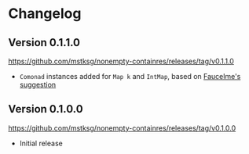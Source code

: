 Changelog
=========

Version 0.1.1.0
---------------

<https://github.com/mstksg/nonempty-containres/releases/tag/v0.1.1.0>

*   `Comonad` instances added for `Map k` and `IntMap`, based on [Faucelme's
    suggestion][comonad]

[comonad]: https://www.reddit.com/r/haskell/comments/a1qjcy/nonemptycontainers_nonempty_variants_of/eat5r4h/

Version 0.1.0.0
---------------

<https://github.com/mstksg/nonempty-containres/releases/tag/v0.1.0.0>

*   Initial release
